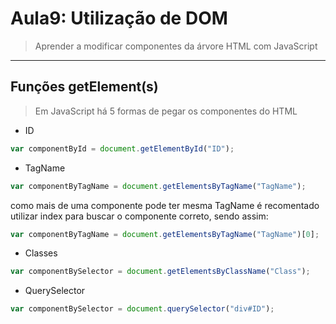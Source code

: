 # Aula9: Utilização de DOM
> Aprender a modificar componentes da árvore HTML com JavaScript

--------------------------

## Funções getElement(s)
> Em JavaScript há 5 formas de pegar os componentes do HTML

- ID
```javascript
var componentById = document.getElementById("ID");
```
- TagName
```javascript
var componentByTagName = document.getElementsByTagName("TagName");
```
como mais de uma componente pode ter mesma TagName é recomentado utilizar index para buscar o componente correto, sendo assim: 
```javascript
var componentByTagName = document.getElementsByTagName("TagName")[0];
```
- Classes
```javascript
var componentBySelector = document.getElementsByClassName("Class");
```

- QuerySelector
```javascript
var componentBySelector = document.querySelector("div#ID");
```